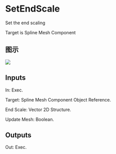 # SetEndScale

Set the end scaling

Target is Spline Mesh Component

## 图示

![]($-20221218-21015900.png)

## Inputs

In: Exec.

Target: Spline Mesh Component Object Reference.

End Scale: Vector 2D Structure.

Update Mesh: Boolean.  

## Outputs

Out: Exec.

